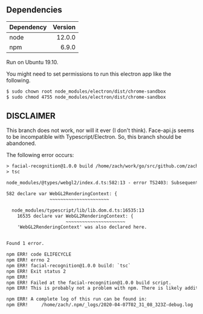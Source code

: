 ## Dependencies

| Dependency | Version |
|:----|----:|
| node | 12.0.0 |
| npm | 6.9.0 |

Run on Ubuntu 19.10.

You might need to set permissions to run this electron app like the following.

```bash
$ sudo chown root node_modules/electron/dist/chrome-sandbox
$ sudo chmod 4755 node_modules/electron/dist/chrome-sandbox
```

## DISCLAIMER

This branch does not work, nor will it ever (I don't think). Face-api.js seems
to be incompatible with Typescript/Electron. So, this branch should be
abandoned.

The following error occurs:

```txt
> facial-recognition@1.0.0 build /home/zach/work/go/src/github.com/zachdelano/facial-recognition
> tsc

node_modules/@types/webgl2/index.d.ts:582:13 - error TS2403: Subsequent variable declarations must have the same type.  Variable 'WebGL2RenderingContext' must be of type '{ new (): WebGL2RenderingContext; prototype: WebGL2RenderingContext; readonly ACTIVE_ATTRIBUTES: number; readonly ACTIVE_TEXTURE: number; ... 556 more ...; readonly WAIT_FAILED: number; }', but here has type '{ new (): WebGL2RenderingContext; prototype: WebGL2RenderingContext; readonly ACTIVE_ATTRIBUTES: number; readonly ACTIVE_TEXTURE: number; ... 557 more ...; readonly MAX_CLIENT_WAIT_TIMEOUT_WEBGL: number; }'.

582 declare var WebGL2RenderingContext: {
                ~~~~~~~~~~~~~~~~~~~~~~

  node_modules/typescript/lib/lib.dom.d.ts:16535:13
    16535 declare var WebGL2RenderingContext: {
                      ~~~~~~~~~~~~~~~~~~~~~~
    'WebGL2RenderingContext' was also declared here.


Found 1 error.

npm ERR! code ELIFECYCLE
npm ERR! errno 2
npm ERR! facial-recognition@1.0.0 build: `tsc`
npm ERR! Exit status 2
npm ERR! 
npm ERR! Failed at the facial-recognition@1.0.0 build script.
npm ERR! This is probably not a problem with npm. There is likely additional logging output above.

npm ERR! A complete log of this run can be found in:
npm ERR!     /home/zach/.npm/_logs/2020-04-07T02_31_08_323Z-debug.log
```